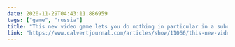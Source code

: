 ```yaml
---
date: 2020-11-29T04:43:11.886959
tags: ["game", "russia"]
title: "This new video game lets you do nothing in particular in a suburban Russian tower block \u2014 The Calvert Journal"
link: "https://www.calvertjournal.com/articles/show/11066/this-new-video-game-lets-you-do-nothing-in-a-suburban-russian-tower-block"
---
```


